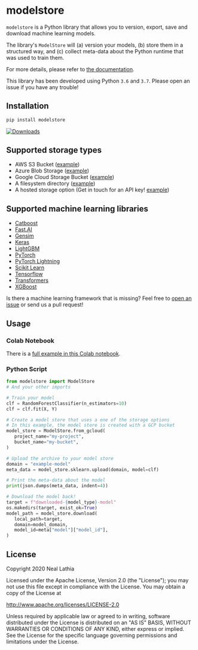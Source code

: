 # modelstore

`modelstore` is a Python library that allows you to version, export, save and download machine learning models.

The library's `ModelStore` will (a) version your models, (b) store them in a structured way, and (c) collect meta-data about the Python runtime that was used to train them.

For more details, please refer to [the documentation](https://modelstore.readthedocs.io/en/latest/).

This library has been developed using Python `3.6` and `3.7`. Please open an issue if you have any trouble!


## Installation

```python
pip install modelstore
```

[![Downloads](https://pepy.tech/badge/modelstore)](https://pepy.tech/project/modelstore)

## Supported storage types

* AWS S3 Bucket ([example](https://github.com/operatorai/modelstore/blob/master/examples/examples-by-storage/aws/main.py))
* Azure Blob Storage ([example](https://github.com/operatorai/modelstore/blob/master/examples/examples-by-storage/azure/main.py))
* Google Cloud Storage Bucket ([example](https://github.com/operatorai/modelstore/blob/master/examples/examples-by-storage/gcloud/main.py))
* A filesystem directory ([example](https://github.com/operatorai/modelstore/blob/master/examples/examples-by-storage/filesystem/main.py))
* A hosted storage option (Get in touch for an API key! [example](https://github.com/operatorai/modelstore/blob/master/examples/examples-by-storage/hosted/main.py))

## Supported machine learning libraries

* [Catboost](https://github.com/operatorai/modelstore/blob/master/examples/examples-by-ml-library/catboost/main.py)
* [Fast.AI](https://github.com/operatorai/modelstore/blob/master/examples/examples-by-ml-library/fastai/main.py)
* [Gensim](https://github.com/operatorai/modelstore/blob/master/examples/examples-by-ml-library/gensim/main.py)
* [Keras](https://github.com/operatorai/modelstore/blob/master/examples/examples-by-ml-library/keras/main.py)
* [LightGBM](https://github.com/operatorai/modelstore/blob/master/examples/examples-by-ml-library/lightgbm/main.py)
* [PyTorch](https://github.com/operatorai/modelstore/blob/master/examples/examples-by-ml-library/pytorch/main.py)
* [PyTorch Lightning](https://github.com/operatorai/modelstore/tree/master/examples/examples-by-ml-library/pytorch-lightning/main.py)
* [Scikit Learn](https://github.com/operatorai/modelstore/blob/master/examples/examples-by-ml-library/sklearn/main.py)
* [Tensorflow](https://github.com/operatorai/modelstore/blob/master/examples/examples-by-ml-library/tensorflow/main.py)
* [Transformers](https://github.com/operatorai/modelstore/blob/master/examples/examples-by-ml-library/transformers/main.py)
* [XGBoost](https://github.com/operatorai/modelstore/blob/master/examples/examples-by-ml-library/xgboost/main.py)

Is there a machine learning framework that is missing? Feel free to [open an issue](https://github.com/operatorai/modelstore/issues) or send us a pull request!

## Usage

### Colab Notebook

There is a [full example in this Colab notebook](https://colab.research.google.com/drive/1yEY6wy68k7TlHzm8iJMKKBG_Pl-MGZUe?usp=sharing).

### Python Script

```python
from modelstore import ModelStore
# And your other imports

# Train your model
clf = RandomForestClassifier(n_estimators=10)
clf = clf.fit(X, Y)

# Create a model store that uses a one of the storage options
# In this example, the model store is created with a GCP bucket
model_store = ModelStore.from_gcloud(
   project_name="my-project",
   bucket_name="my-bucket",
)

# Upload the archive to your model store
domain = "example-model"
meta_data = model_store.sklearn.upload(domain, model=clf)

# Print the meta-data about the model
print(json.dumps(meta_data, indent=4))

# Download the model back!
target = f"downloaded-{model_type}-model"
os.makedirs(target, exist_ok=True)
model_path = model_store.download(
   local_path=target,
   domain=model_domain,
   model_id=meta["model"]["model_id"],
)
```

## License

Copyright 2020 Neal Lathia

Licensed under the Apache License, Version 2.0 (the "License");
you may not use this file except in compliance with the License.
You may obtain a copy of the License at

http://www.apache.org/licenses/LICENSE-2.0

Unless required by applicable law or agreed to in writing, software
distributed under the License is distributed on an "AS IS" BASIS,
WITHOUT WARRANTIES OR CONDITIONS OF ANY KIND, either express or implied.
See the License for the specific language governing permissions and
limitations under the License.
